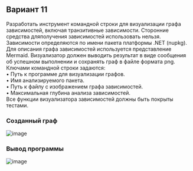 ## Вариант 11
Разработать инструмент командной строки для визуализации графа зависимостей, включая транзитивные зависимости.
Сторонние средства дляполучения зависимостей использовать нельзя.  
Зависимости определяются по имени пакета платформы .NET (nupkg). Для описания графа зависимостей используется представление Mermaid. Визуализатор должен выводить результат в виде сообщения об успешном выполнении и сохранять граф в файле формата png.  
Ключами командной строки задаются:  
• Путь к программе для визуализации графов.  
• Имя анализируемого пакета.  
• Путь к файлу с изображением графа зависимостей.  
• Максимальная глубина анализа зависимостей.    
Все функции визуализатора зависимостей должны быть покрыты тестами.  
### Созданный граф
![image](https://github.com/lckate/konfig_menegment/blob/main/home_work2/graph.png)
### Вывод программы
![image](https://github.com/lckate/konfig_menegment/blob/main/home_work2/test_conf2.png)
